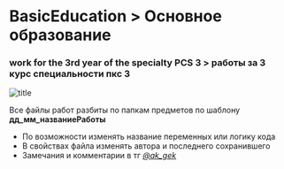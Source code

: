 # BasicEducation > <strong>Основное образование</strong>
### work for the 3rd year of the specialty PCS 3 > <strong>работы за 3 курс специальности пкс 3</strong>
![title](https://images.genius.com/e6ab0a95d302533f699a95b5c5458a0e.1000x1000x1.jpg)
<p> Все файлы работ разбиты по папкам предметов по шаблону <strong>дд_мм_названиеРаботы</strong>
  <ul>
    <li>По возможности изменять название переменных или логику кода</li>
    <li>В свойствах файла изменять автора и последнего сохранившего</li>
    <li>Замечания и комментарии в тг <a href='https://web.telegram.org/k/#@ak_gek'><em>@ak_gek<em></a></li>
  </ul>
</p>

